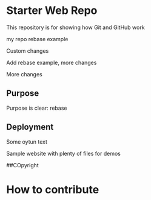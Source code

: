 # Starter Web Repo

This repository is for showing how Git and GitHub work

my repo rebase example

Custom changes

Add rebase example, more changes

More changes

## Purpose

Purpose is clear: rebase

## Deployment

Some oytun text

Sample website with plenty of files for demos

##COpyright


# How to contribute
